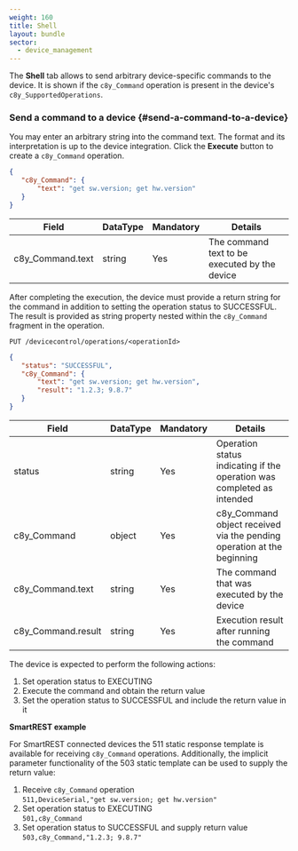 ```yaml
---
weight: 160
title: Shell
layout: bundle
sector: 
  - device_management
---
```


The **Shell** tab allows to send arbitrary device-specific commands to the device. It is shown if the ```c8y_Command``` operation is present in the device's ```c8y_SupportedOperations```.

### Send a command to a device {#send-a-command-to-a-device}

You may enter an arbitrary string into the command text. The format and its interpretation is up to the device integration. Click the **Execute** button to create a ```c8y_Command``` operation.


```json
{
   "c8y_Command": {
       "text": "get sw.version; get hw.version"
   }
}
```

|Field|DataType|Mandatory|Details|
|----|----|----|----|
|c8y_Command.text|string|Yes|The command text to be executed by the device|

After completing the execution, the device must provide a return string for the command in addition to setting the operation status to SUCCESSFUL. The result is provided as string property nested within the ```c8y_Command``` fragment in the operation.

```http
PUT /devicecontrol/operations/<operationId>
```
```json
{
   "status": "SUCCESSFUL",
   "c8y_Command": {
       "text": "get sw.version; get hw.version",
       "result": "1.2.3; 9.8.7"
   }
}
```

|Field|DataType|Mandatory|Details|
|----|----|----|----|
|status|string|Yes|Operation status indicating if the operation was completed as intended|
|c8y_Command|object|Yes|c8y_Command object received via the pending operation at the beginning|
|c8y_Command.text|string|Yes|The command that was executed by the device|
|c8y_Command.result|string|Yes|Execution result after running the command|


The device is expected to perform the following actions:

1. Set operation status to EXECUTING
2. Execute the command and obtain the return value
3. Set the operation status to SUCCESSFUL and include the return value in it

**SmartREST example**

For SmartREST connected devices the 511 static response template is available for receiving ```c8y_Command``` operations. Additionally, the implicit parameter functionality of the 503 static template can be used to supply the return value:

1. Receive ```c8y_Command``` operation <br>
  `511,DeviceSerial,"get sw.version; get hw.version"`
2. Set operation status to EXECUTING <br>
  `501,c8y_Command`
3. Set operation status to SUCCESSFUL and supply return value <br>
  `503,c8y_Command,"1.2.3; 9.8.7"`
